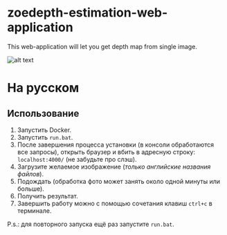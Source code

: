 # zoedepth-estimation-web-application
This web-application will let you get depth map from single image.

![alt text](https://github.com/Sauroni/Web-Interface-Depth-Estimation-Model/blob/main/uploads/hat.png?raw=true)

# На русском
## Использование 
1. Запустить Docker.
2. Запустить `run.bat`.
3. После завершения процесса установки (в консоли обработаются все запросы), открыть браузер и вбить в адресную строку: `localhost:4000/` (не забудьте про слэш).
4. Загрузите желаемое изображение (_только английские названия файлов_).
5. Подождать (обработка фото может занять около одной минуты или больше).
6. Получить результат.
7. Завершить работу можно с помощью сочетания клавиш `ctrl+c` в терминале.

P.s.: для повторного запуска ещё раз запустите `run.bat`.
